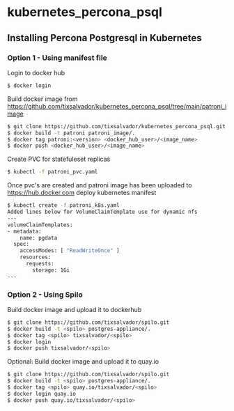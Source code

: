 # kubernetes_percona_psql
## Installing Percona Postgresql in Kubernetes
### Option 1 - Using manifest file
Login to docker hub
```sh
$ docker login
```
Build docker image from https://github.com/tixsalvador/kubernetes_percona_psql/tree/main/patroni_image
```sh
$ git clone https://github.com/tixsalvador/kubernetes_percona_psql.git
$ docker build -t patroni patroni_image/.
$ docker tag patroni:<version> <docker_hub_user>/<image_name>
$ docker push <docker_hub_user>/<image_name>
```
Create PVC for statefuleset replicas
```sh
$ kubectl -f patroni_pvc.yaml
```
Once pvc's are created and patroni image has been uploaded to https://hub.docker.com deploy kubernetes manifest
```sh
$ kubectl create -f patroni_k8s.yaml
Added lines below for VolumeClaimTemplate use for dynamic nfs
---
volumeClaimTemplates:
- metadata:
    name: pgdata
  spec:
    accessModes: [ "ReadWriteOnce" ]
    resources:
      requests:
        storage: 1Gi
---
```
### Option 2 - Using Spilo
Build docker image and upload it to dockerhub
```sh
$ git clone https://github.com/tixsalvador/spilo.git
$ docker build -t <spilo> postgres-appliance/.
$ docker tag <spilo> tixsalvador/<spilo>
$ docker login
$ docker push tixsalvador/<spilo>
```
Optional: Build docker image and upload it to quay.io
```sh
$ git clone https://github.com/tixsalvador/spilo.git
$ docker build -t <spilo> postgres-appliance/.
$ docker tag <spilo> quay.io/tixsalvador/<spilo>
$ docker login quay.io
$ docker push quay.io/tixsalvador/<spilo>
```
